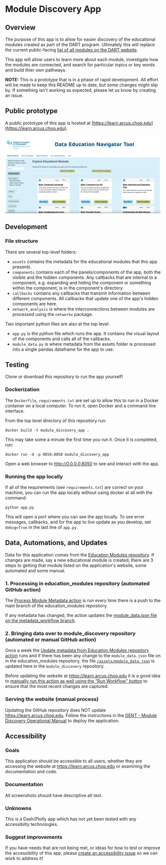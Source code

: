 # Module Discovery App

## Overview

The purpose of this app is to allow for easier discovery of the educational modules created as part of the DART program. Ultimately this will replace the current public-facing [list of all modules on the DART website](https://arcus.github.io/education_modules/list_of_modules).

This app will allow users to learn more about each module, investigate how the modules are connected, and search for particular topics or key words and build thier own pathways.

**NOTE:** This is a prototype that is in a phase of rapid development. All effort will be made to keep this README up to date, but some changes might slip by. If something isn't working as expected, please let us know by creating an issue.

## Public prototype

A public prototype of this app is hosted at [https://learn.arcus.chop.edu](https://learn.arcus.chop.edu).

![Data Education Navigator Tool homepage.](media/Landing_Page.png)

## Development

### File structure

There are several top-level folders:
- `assets` contains the metadata for the educational modules that this app presents.
- `components` contains each of the panels/components of the app, both the visible and the hidden components. Any callbacks that are internal to a component, e.g. expanding and hiding the component or something within the component, is in the component's directory. 
- `callbacks` contains any callbacks that transmit information between different components. All callbacks that update one of the app's hidden components are here.
- `network_analysis` is where the interconnections between modules are processed using the `networkx` package.

Two important python files are also at the top level:
- `app.py` is the python file which runs the app. It contains the visual layout of the components and calls all of the callbacks.
- `module_data.py` is where metadata from the assets folder is processed into a single pandas dataframe for the app to use.

## Testing

Clone or download this repository to run the app yourself!

### Dockerization

The `Dockerfile`, `requirements.txt` are set up to allow this to run in a Docker container on a local computer. To run it, open Docker and a command line interface.

From the top level directory of this repository run:

```
docker build -t module_discovery_app .
```

This may take some a minute the first time you run it. Once it is completed, run:

```
docker run -d -p 8050:8050 module_discovery_app
```

Open a web browser to http://0.0.0.0:8050 to see and interact with the app.

### Running the app locally

If all of the requirements (see `requirements.txt`) are correct on your machine, you can run the app locally without using docker at all with the command:

```
python app.py
```

This will open a port where you can see the app locally. To see error messages, callbacks, and for the app to live update as you develop, set `debug=True` in the last line of `app.py`.

## Data, Automations, and Updates

Data for this application comes from the [Education Modules repository](https://github.com/arcus/education_modules). If changes are made, say a new educational module is created, there are 3 steps to getting that module listed on the application's website, some automated and some manual.

### 1. Processing in education_modules repository (automated GitHub action)

The [Process Module Metadata action](https://github.com/arcus/education_modules/actions/workflows/pull_metadata.yml) is run every time there is a push to the main branch of the education_modules repository.

If any metadata has changed, the action updates the [module_data.json file on the metadata_workflow branch](https://github.com/arcus/education_modules/blob/metadata_workflow/assets/metadata/module_data.json). 

### 2. Bringing data over to module_discovery repository (automated or manual GitHub action)

Once a week the [Update metadata from Education Modules repository action](https://github.com/arcus/module_discovery/actions/workflows/update_module_data.yml) runs and if there has been any change to the `module_data.json` file on in the education_modules repository, the file [`/assets/module_data.json`](https://github.com/arcus/module_discovery/blob/main/assets/education_modules.json) is updated here in the `module_discovery` repository.

Before updating the website at https://learn.arcus.chop.edu it is a good idea to [manually run this action as well using the "Run Workflow" button](https://github.com/arcus/module_discovery/actions/workflows/update_module_data.yml) to ensure that the most recent changes are captured.

### Serving the website (manual process)

Updating the GitHub repository does NOT update https://learn.arcus.chop.edu. Follow the instructions in the [DENT - Module Discovery Operational Manual](https://chop365.sharepoint.com/:w:/r/teams/RSCH-Arcus/Shared%20Documents/Arcus%20Drive/Education/Project_Management/Operational%20Manuals/DENT%20-%20Module%20Discovery%20Operational%20Manual.docx?d=wa1f157c57cb4468f90d12cfe47a762d4&csf=1&web=1&e=MimpjF) to deploy the application.

## Accessibility 

### Goals
This application should be accessible to all users, whether they are accessing the website at https://learn.arcus.chop.edu or examining the documentation and code.

### Documentation
All screenshots should have descriptive alt text.

### Unknowns
This is a Dash/Plotly app which has not yet been tested with any accessibilty technologies. 

### Suggest improvements
If you have needs that are not being met, or ideas for how to test or improve the accessibility of this app, please [create an accessibility issue](https://github.com/arcus/module_discovery/issues/new) so we can work to address it!
